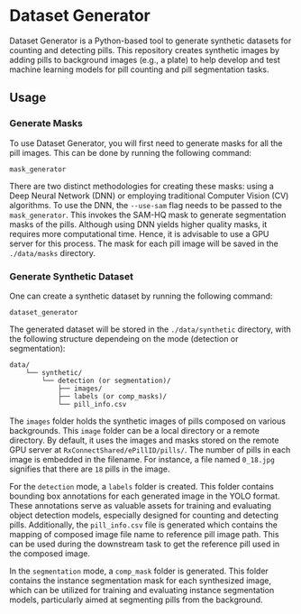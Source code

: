 # Dataset Generator

Dataset Generator is a Python-based tool to generate synthetic datasets for counting and detecting pills. This repository creates synthetic images by adding pills to background images (e.g., a plate) to help develop and test machine learning models for pill counting and pill segmentation tasks.


## Usage
### Generate Masks

To use Dataset Generator, you will first need to generate masks for all the pill images. This can be done by running the following command:
```
mask_generator
```
There are two distinct methodologies for creating these masks: using a Deep Neural Network (DNN) or employing traditional Computer Vision (CV) algorithms. To use the DNN, the `--use-sam` flag needs to be passed to the `mask_generator`. This invokes the SAM-HQ mask to generate segmentation masks of the pills. Although using DNN yields higher quality masks, it requires more computational time. Hence, it is advisable to use a GPU server for this process. The mask for each pill image will be saved in the `./data/masks` directory.

### Generate Synthetic Dataset

One can create a synthetic dataset by running the following command:
```
dataset_generator
```
The generated dataset will be stored in the `./data/synthetic` directory, with the following structure dependeing on the mode (detection or segmentation):
```
data/
    └── synthetic/
        └── detection (or segmentation)/
            ├── images/
            ├── labels (or comp_masks)/
            └── pill_info.csv
```

The `images` folder holds the synthetic images of pills composed on various backgrounds. This `image` folder can be a local directory or a remote directory. By default, it uses the images and masks stored on the remote GPU server at `RxConnectShared/ePillID/pills/`. The number of pills in each image is embedded in the filename. For instance, a file named `0_18.jpg` signifies that there are `18` pills in the image.

For the `detection` mode, a `labels` folder is created. This folder contains bounding box annotations for each generated image in the YOLO format. These annotations serve as valuable assets for training and evaluating object detection models, especially designed for counting and detecting pills. Additionally, the `pill_info.csv` file is generated which contains the mapping of composed image file name to reference pill image path. This can be used during the downstream task to get the reference pill used in the composed image.

In the `segmentation` mode, a `comp_mask` folder is generated. This folder contains the instance segmentation mask for each synthesized image, which can be utilized for training and evaluating instance segmentation models, particularly aimed at segmenting pills from the background.

